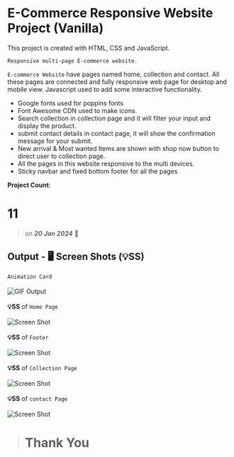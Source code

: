 # E-Commerce Responsive Website Project (Vanilla)

This project is created with HTML, CSS and JavaScript.

    Responsive multi-page E-commerce website.

`E-commerce Website` have pages named home, collection and contact. All these pages are connected and fully responsive web page for desktop and mobile view. Javascript used to add some interactive functionality.

-   Google fonts used for poppins fonts
-   Font Awesome CDN used to make icons.
-   Search collection in collection page and it will filter your input and display the product.
-   submit contact details in contact page, it will show the confirmation message for your submit.
-   New arrival & Most wanted Items are shown with shop now button to direct user to collection page.
-   All the pages in this website responsive to the multi devices.
-   Sticky navbar and fixed bottom footer for all the pages

**Project Count**: <h1>11</h1>

> on **_20 Jan 2024_** 📅

## Output - 🖥️ Screen Shots (💡SS)

`Animation Card`<br><br>
![GIF Output](/E-commerce%20website.gif)<br><br>
**💡SS** of `Home Page`<br><br>
![Screen Shot](/screen-shots/e-commerce-header.png)<br><br>
**💡SS** of `Footer`<br><br>
![Screen Shot](/screen-shots/e-commerce-footer.png)<br><br>
**💡SS** of `Collection Page`<br><br>
![Screen Shot](/screen-shots/e-commerce-collection.png)<br><br>
**💡SS** of `contact Page`<br><br>
![Screen Shot](/screen-shots/e-commerce-contact.png)

> # Thank You
